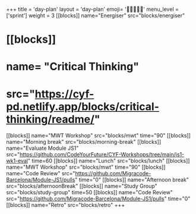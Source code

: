 +++
title = 'day-plan'
layout = 'day-plan'
emoji= '🧑🏽‍🤝‍🧑🏽'
menu_level = ['sprint']
weight = 3
[[blocks]]
name="Energiser"
src="blocks/energiser"
# [[blocks]]
# name= "Critical Thinking"
# src="https://cyf-pd.netlify.app/blocks/critical-thinking/readme/"
[[blocks]]
name="MWT Workshop"
src="blocks/mwt"
time="90"
[[blocks]]
name="Morning break"
src="blocks/morning-break"
[[blocks]]
name="Evaluate Module JS1"
src="https://github.com/CodeYourFuture/CYF-Workshops/tree/main/js1-wk1-eval"
time=60
[[blocks]]
name="Lunch"
src="blocks/lunch"
[[blocks]]
name="MWT Workshop"
src="blocks/mwt"
time="90"
[[blocks]]
name="Code Review"
src="https://github.com/Migracode-Barcelona/Module-JS1/pulls"
time="0"
[[blocks]]
name="Afternoon break"
src="blocks/afternoonBreak"
[[blocks]]
name="Study Group"
src="blocks/study-group"
time=50
[[blocks]]
name="Code Review"
src="https://github.com/Migracode-Barcelona/Module-JS1/pulls"
time="0"
[[blocks]]
name="Retro"
src="blocks/retro"
+++
